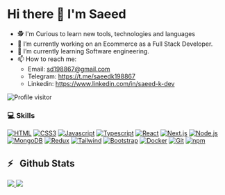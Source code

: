 <h1>Hi there 👋 I'm Saeed</h1>

- 🕵️ I'm Curious to learn new tools, technologies and languages
- 🔭 I’m currently working on an Ecommerce as a Full Stack Developer.
- 🌱 I’m currently learning Software engineering.
- 📫 How to reach me:
  - Email: sd198867@gmail.com
  - Telegram: https://t.me/saeedk198867
  - Linkedin: https://www.linkedin.com/in/saeed-k-dev

<p>
<img src="https://komarev.com/ghpvc/?username=s8990&color=yellow" alt="Profile visitor">
</p>

### 💻 Skills

[![HTML](https://img.shields.io/badge/HTML5-E34F26?style=for-the-badge&logo=html5&logoColor=white)](https://en.wikipedia.org/wiki/HTML5)
[![CSS3](https://img.shields.io/badge/CSS3-1572B6?style=for-the-badge&logo=css3&logoColor=white)](https://en.wikipedia.org/wiki/CSS)
[![Javascript](https://img.shields.io/badge/javascript-%23323330.svg?style=for-the-badge&logo=javascript&logoColor=%23F7DF1E)](https://www.javascript.com/)
[![Typescript](https://img.shields.io/badge/typescript-%23007ACC.svg?style=for-the-badge&logo=typescript&logoColor=white)](https://www.typescriptlang.org/)
[![React](https://img.shields.io/badge/react-%2320232a.svg?style=for-the-badge&logo=react&logoColor=%2361DAFB)](https://react.dev/)
[![Next.js](https://img.shields.io/badge/Next-black?style=for-the-badge&logo=next.js&logoColor=white)](https://nextjs.org/)
[![Node.js](https://img.shields.io/static/v1?style=for-the-badge&message=Node.js&color=339933&logo=Node.js&logoColor=FFFFFF&label=)](https://nodejs.org/en)
[![MongoDB](https://img.shields.io/badge/MongoDB-4EA94B?style=for-the-badge&logo=mongodb&logoColor=white)](https://www.mongodb.com/)
[![Redux](https://img.shields.io/badge/Redux-CC6699?style=for-the-badge&logo=sass&logoColor=white)](https://redux.js.org/)
[![Tailwind](https://img.shields.io/badge/Tailwind_CSS-64748b?style=for-the-badge&logo=tailwindcss&logoColor=06B6D4&labelColor=64748b)](https://tailwindcss.com/)
[![Bootstrap](https://img.shields.io/badge/Bootstrap-563D7C?style=for-the-badge&logo=bootstrap&logoColor=white)](https://getbootstrap.com/)
[![Docker](https://img.shields.io/badge/Docker-%230ea5e9?style=for-the-badge&logo=docker&logoColor=white)](https://www.docker.com/)
[![Git](https://img.shields.io/badge/Git-F05032?style=for-the-badge&logo=git&logoColor=white)](https://github.com/mo3ito/)
[![npm](https://img.shields.io/badge/Npm-fb923c?style=for-the-badge&logo=npm&logoColor=white)](https://www.npmjs.com/)
<br />


<h2>⚡️ &nbsp; Github Stats</h2>

<a href="https://github.com/s8990">
  <img src="https://github-readme-stats.vercel.app/api?username=s8990&show_icons=true&theme=radical" />
  <img src="https://github-readme-stats.vercel.app/api/top-langs/?username=s8990" />
</a>
